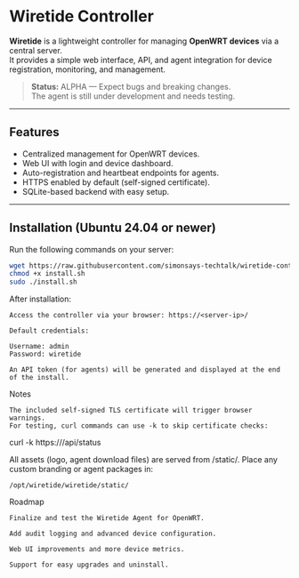 # Wiretide Controller

**Wiretide** is a lightweight controller for managing **OpenWRT devices** via a central server.  
It provides a simple web interface, API, and agent integration for device registration, monitoring, and management.

> **Status:** ALPHA — Expect bugs and breaking changes.  
> The agent is still under development and needs testing.

---

## Features
- Centralized management for OpenWRT devices.
- Web UI with login and device dashboard.
- Auto-registration and heartbeat endpoints for agents.
- HTTPS enabled by default (self-signed certificate).
- SQLite-based backend with easy setup.

---

## Installation (Ubuntu 24.04 or newer)

Run the following commands on your server:

```bash
wget https://raw.githubusercontent.com/simonsays-techtalk/wiretide-controller/main/install.sh -O install.sh
chmod +x install.sh
sudo ./install.sh
```
After installation:

    Access the controller via your browser: https://<server-ip>/

    Default credentials:

    Username: admin
    Password: wiretide

    An API token (for agents) will be generated and displayed at the end of the install.

Notes

    The included self-signed TLS certificate will trigger browser warnings.
    For testing, curl commands can use -k to skip certificate checks:

curl -k https://<server-ip>/api/status

All assets (logo, agent download files) are served from /static/.
Place any custom branding or agent packages in:

    /opt/wiretide/wiretide/static/

Roadmap

    Finalize and test the Wiretide Agent for OpenWRT.

    Add audit logging and advanced device configuration.

    Web UI improvements and more device metrics.

    Support for easy upgrades and uninstall.
